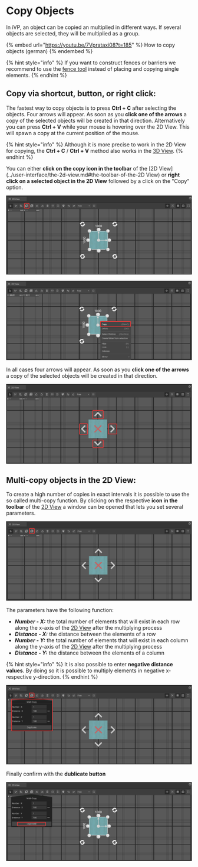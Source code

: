 # Copy Objects

In iVP, an object can be copied an multiplied in different ways. If several objects are selected, they will be multiplied as a group.

{% embed url="https://youtu.be/7Vprataxi08?t=185" %}
How to copy objects (german)
{% endembed %}

{% hint style="info" %}
If you want to construct fences or barriers we recommend to use the [fence tool](../advanced-tools/fence-tool.md) instead of placing and copying single elements.
{% endhint %}

## Copy via shortcut, button,  or right click:

The fastest way to copy objects is to press **Ctrl + C** after selecting the objects. Four arrows will appear. As soon as you **click one of the arrows** a copy of the selected objects will be created in that direction. Alternatively you can press **Ctrl + V** while your mouse is hovering over the 2D View. This will spawn a copy at the current position of the mouse.

{% hint style="info" %}
Although it is more precise to work in the 2D View for copying, the **Ctrl + C** / **Ctrl + V** method also works in the [3D View](../user-interface/the-3d-view.md).
{% endhint %}

You can either **click on the copy icon in the toolbar** of the [2D View](../user-interface/the-2d-view.md#the-toolbar-of-the-2D View) or **right click on a selected object in the 2D View** followed by a click on the "Copy" option.

![](../../../.gitbook/assets/iVP_Planning_ObjectInteraction_CopyIcon.png)

![](../../../.gitbook/assets/iVP_Planning_ObjectInteraction_CopyLeftClickMenu.png)

In all cases four arrows will appear. As soon as you **click one of the arrows** a copy of the selected objects will be created in that direction.&#x20;

![](../../../.gitbook/assets/iVP_Planning_ObjectInteraction_CopyDirection.png)

## Multi-copy objects in the 2D View:

To create a high number of copies in exact intervals it is possible to use the so called multi-copy function. By clicking on the respective **icon in the toolbar** of the [2D View](../user-interface/the-2d-view.md) a window can be opened that lets you set several parameters.

![](../../../.gitbook/assets/iVP_Planning_ObjectInteraction_CopyMultiCopy.png)

The parameters have the following function:

* _**Number - X:**_ the total number of elements that will exist in each row along the x-axis of the [2D View](../user-interface/the-2d-view.md) after the multiplying process
* _**Distance - X:**_ the distance between the elements of a row
* _**Number - Y:**_ the total number of elements that will exist in each column along the y-axis of the [2D View](../user-interface/the-2d-view.md) after the multiplying process
* _**Distance - Y:**_ the distance between the elements of a column

{% hint style="info" %}
It is also possible to enter **negative distance values**. By doing so it is possible to multiply elements in negative x- respective y-direction.
{% endhint %}

![](../../../.gitbook/assets/iVP_Planning_ObjectInteraction_CopyMultiCopyMenu.png)

Finally confirm with the **dublicate button**

![](../../../.gitbook/assets/iVP_Planning_ObjectInteraction_CopyMultiCopyDublicateButton.png)